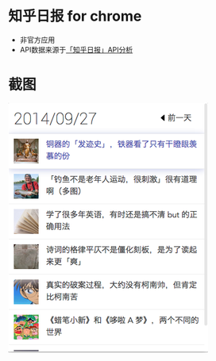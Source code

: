 # 知乎日报 for chrome

- 非官方应用
- API数据来源于[「知乎日报」API分析](https://github.com/izzyleung/ZhihuDailyPurify/wiki/%E7%9F%A5%E4%B9%8E%E6%97%A5%E6%8A%A5-API-%E5%88%86%E6%9E%90)

# 截图

![截图](https://raw.githubusercontent.com/kennx/zhihu-daily/master/screenshot.png)
